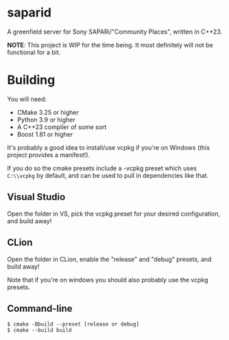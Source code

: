 # saparid

A greenfield server for Sony SAPARi/"Community Places", written in C++23.

**NOTE**: This project is WIP for the time being. It most definitely will not be functional for a bit.

# Building

You will need:
- CMake 3.25 or higher
- Python 3.9 or higher
- A C++23 compiler of some sort
- Boost 1.81 or higher

It's probably a good idea to install/use vcpkg if you're on Windows (this project provides a manifest!).

If you do so the cmake presets include a -vcpkg preset which uses `C:\\vcpkg` by default, and can be used to pull in dependencies like that.

## Visual Studio

Open the folder in VS, pick the vcpkg preset for your desired configuration, and build away!

## CLion

Open the folder in CLion, enable the "release" and "debug" presets, and build away!

Note that if you're on windows you should also probably use the vcpkg presets.

## Command-line

```
$ cmake -Bbuild --preset [release or debug]
$ cmake --build build
```
